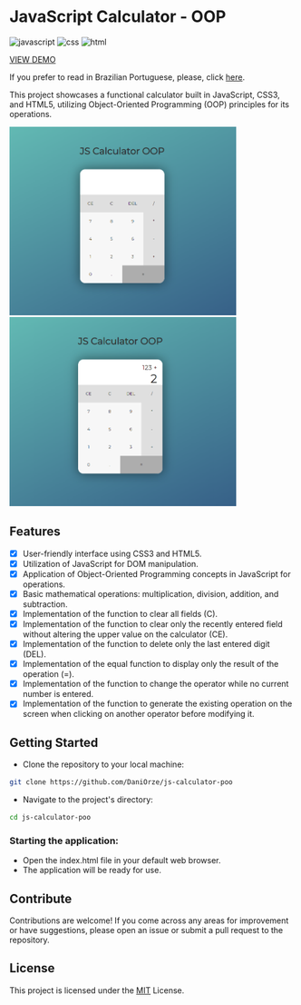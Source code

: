 # JavaScript Calculator - OOP

![javascript](https://img.shields.io/badge/JavaScript-323330?style=for-the-badge&logo=javascript&logoColor=F7DF1E)
![css](https://img.shields.io/badge/CSS3-1572B6?style=for-the-badge&logo=css3&logoColor=white)
![html](https://img.shields.io/badge/HTML5-E34F26?style=for-the-badge&logo=html5&logoColor=white)

[VIEW DEMO](https://daniorze.github.io/js-calculator-oop/)

If you prefer to read in Brazilian Portuguese, please, click [here](./README-ptbr.md).

This project showcases a functional calculator built in JavaScript, CSS3, and HTML5, utilizing Object-Oriented Programming (OOP) principles for its operations.

<p align="center">
  <p>
    <img src="assets/js_calculator.png" width="400px"/>
    <img src="assets/js_calculator_2.png" width="400px"/>
  </p>

## Features

- [x] User-friendly interface using CSS3 and HTML5.
- [x] Utilization of JavaScript for DOM manipulation.
- [x] Application of Object-Oriented Programming concepts in JavaScript for operations.
- [x] Basic mathematical operations: multiplication, division, addition, and subtraction.
- [x] Implementation of the function to clear all fields (C).
- [x] Implementation of the function to clear only the recently entered field without altering the upper value on the calculator (CE).
- [x] Implementation of the function to delete only the last entered digit (DEL).
- [x] Implementation of the equal function to display only the result of the operation (=).
- [x] Implementation of the function to change the operator while no current number is entered.
- [x] Implementation of the function to generate the existing operation on the screen when clicking on another operator before modifying it.

## Getting Started

- Clone the repository to your local machine:

```bash
git clone https://github.com/DaniOrze/js-calculator-poo
```

- Navigate to the project's directory:

```bash
cd js-calculator-poo
```

### Starting the application:

- Open the index.html file in your default web browser.
- The application will be ready for use.

## Contribute

Contributions are welcome! If you come across any areas for improvement or have suggestions, please open an issue or submit a pull request to the repository.

## License

This project is licensed under the [MIT](./LICENSE) License.
